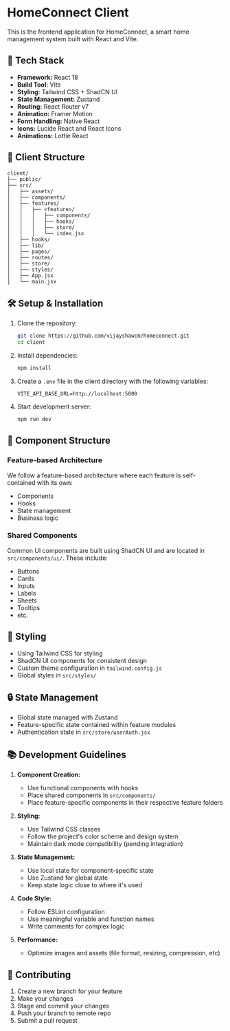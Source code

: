 # HomeConnect Client

This is the frontend application for HomeConnect, a smart home management system built with React and Vite.

## 🚀 Tech Stack

- **Framework:** React 18
- **Build Tool:** Vite
- **Styling:** Tailwind CSS + ShadCN UI
- **State Management:** Zustand
- **Routing:** React Router v7
- **Animation:** Framer Motion
- **Form Handling:** Native React
- **Icons:** Lucide React and React Icons
- **Animations:** Lottie React

## 📁 Client Structure

```
client/
├── public/
├── src/
│   ├── assets/
│   ├── components/
│   ├── features/
│   │   ├── <feature>/
│   │   │   ├── components/
│   │   │   ├── hooks/
│   │   │   ├── store/
│   │   │   └── index.jsx
│   ├── hooks/
│   ├── lib/
│   ├── pages/
│   ├── routes/
│   ├── store/
│   ├── styles/
│   ├── App.jsx
│   └── main.jsx
```

## 🛠️ Setup & Installation

1. Clone the repository:

   ```bash
   git clone https://github.com/vijayshawcm/homeconnect.git
   cd client
   ```

2. Install dependencies:

   ```bash
   npm install
   ```

3. Create a `.env` file in the client directory with the following variables:

   ```env
   VITE_API_BASE_URL=http://localhost:5000
   ```

4. Start development server:
   ```bash
   npm run dev
   ```

## 🧱 Component Structure

### Feature-based Architecture

We follow a feature-based architecture where each feature is self-contained with its own:

- Components
- Hooks
- State management
- Business logic

### Shared Components

Common UI components are built using ShadCN UI and are located in `src/components/ui/`. These include:

- Buttons
- Cards
- Inputs
- Labels
- Sheets
- Tooltips
- etc.

## 🎨 Styling

- Using Tailwind CSS for styling
- ShadCN UI components for consistent design
- Custom theme configuration in `tailwind.config.js`
- Global styles in `src/styles/`

## 🔒 State Management

- Global state managed with Zustand
- Feature-specific state contained within feature modules
- Authentication state in `src/store/userAuth.jsx`

## 📚 Development Guidelines

1. **Component Creation:**

   - Use functional components with hooks
   - Place shared components in `src/components/`
   - Place feature-specific components in their respective feature folders

2. **Styling:**

   - Use Tailwind CSS classes
   - Follow the project's color scheme and design system
   - Maintain dark mode compatibility (pending integration)

3. **State Management:**

   - Use local state for component-specific state
   - Use Zustand for global state
   - Keep state logic close to where it's used

4. **Code Style:**

   - Follow ESLint configuration
   - Use meaningful variable and function names
   - Write comments for complex logic

5. **Performance:**
   - Optimize images and assets (file format, resizing, compression, etc)

## 🤝 Contributing

1. Create a new branch for your feature
2. Make your changes
3. Stage and commit your changes
4. Push your branch to remote repo
5. Submit a pull request

